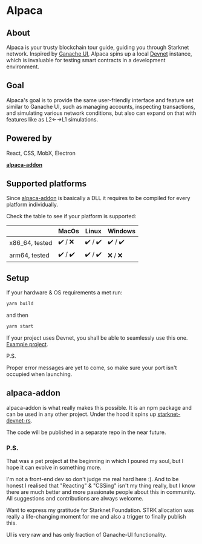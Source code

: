 # Alpaca

## About
Alpaca is your trusty blockchain tour guide, guiding you through Starknet network. 
Inspired by [Ganache UI](https://github.com/trufflesuite/ganache-ui), Alpaca spins up a local [Devnet](https://github.com/0xSpaceShard/starknet-devnet-rs) instance, which is invaluable for testing smart contracts in a development environment.

## Goal
Alpaca's goal is to provide the same user-friendly interface and feature set similar to Ganache UI, such as managing accounts, 
inspecting transactions, and simulating various network conditions, but also can expand on that with features like as L2←→L1 simulations.

## Powered by
React, CSS, MobX, Electron

[**alpaca-addon**](https://www.npmjs.com/package/@taco-paco/alpaca-addon-mac-arm64)

## Supported platforms
Since [alpaca-addon](https://www.npmjs.com/package/@taco-paco/alpaca-addon-mac-arm64)
is basically a DLL it requires to be compiled for every platform individually.

Check the table to see if your platform is supported:

|                | MacOs                                   | Linux                                   | Windows                                 |
|----------------|-----------------------------------------|-----------------------------------------|-----------------------------------------|
| x86_64, tested | :heavy_check_mark: / :x:                | :heavy_check_mark: / :heavy_check_mark: | :heavy_check_mark: / :heavy_check_mark: |
| arm64, tested  | :heavy_check_mark: / :heavy_check_mark: | :heavy_check_mark: / :heavy_check_mark: | :x: / :x:                               |


## Setup
If your hardware & OS requirements a met run:
```bash
yarn build
```

and then

```bash
yarn start
```

If your project uses Devnet, you shall be able to seamlessly use this one.
[Example project](https://github.com/taco-paco/starknet-exp).

P.S.

Proper error messages are yet to come, so make sure your port isn't occupied when launching.

## alpaca-addon
alpaca-addon is what really makes this possible. It is an npm package and can be used in any other project.
Under the hood it spins up [starknet-devnet-rs](https://github.com/0xSpaceShard/starknet-devnet-rs).

The code will be published in a separate repo in the near future.

### P.S.
That was a pet project at the beginning in which I poured my soul, but I hope it can evolve in something more. 

I'm not a front-end dev so don't judge me real hard here :). 
And to be honest I realised that "Reacting" & "CSSing" isn't my thing really, but I know there are much better and more passionate people about this in community.
All suggestions and contributions are always welcome.

Want to express my gratitude for Starknet Foundation. 
STRK allocation was really a life-changing moment for me and also a trigger to finally publish this.

UI is very raw and has only fraction of Ganache-UI functionality.
